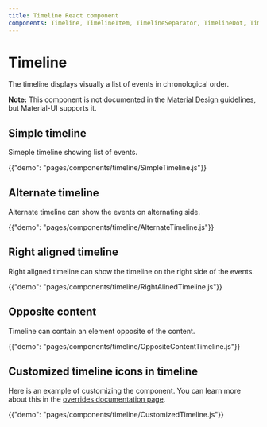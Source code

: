 ```yaml
---
title: Timeline React component
components: Timeline, TimelineItem, TimelineSeparator, TimelineDot, TimelineConnector, TimelineContent
---
```


# Timeline

<p class="description">The timeline displays visually a list of events in chronological order.</p>

**Note:** This component is not documented in the [Material Design guidelines](https://material.io/), but Material-UI supports it.

## Simple timeline

Simeple timeline showing list of events.

{{"demo": "pages/components/timeline/SimpleTimeline.js"}}

## Alternate timeline

Alternate timeline can show the events on alternating side.

{{"demo": "pages/components/timeline/AlternateTimeline.js"}}

## Right aligned timeline

Right aligned timeline can show the timeline on the right side of the events.

{{"demo": "pages/components/timeline/RightAlinedTimeline.js"}}

## Opposite content

Timeline can contain an element opposite of the content.

{{"demo": "pages/components/timeline/OppositeContentTimeline.js"}}

## Customized timeline icons in timeline

Here is an example of customizing the component. You can learn more about this in the
[overrides documentation page](/customization/components/).

{{"demo": "pages/components/timeline/CustomizedTimeline.js"}}

